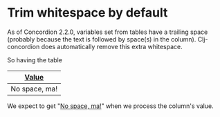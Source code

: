 Trim whitespace by default
==========================

As of Concordion 2.2.0, variables set from tables have a trailing space 
(probably because the text is followed by space(s) in the column).
Clj-concordion does automatically remove this extra whitespace.

So having the table

| [ ][act][Value][val] |
|----------------------|
| No space, ma!        |


[val]: - "#val"
[act]: - "#result = return(#val)"

We expect to get "[No space, ma!](- "?=#result")" when we process the column's value.